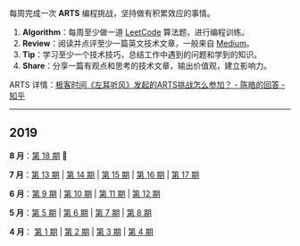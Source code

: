 每周完成一次 **ARTS** 编程挑战，坚持做有积累效应的事情。

1. **Algorithm**：每周至少做一道  [LeetCode](<https://leetcode-cn.com/>)  算法题，进行编程训练。
2. **Review**：阅读并点评至少一篇英文技术文章，一般来自 [Medium](<https://medium.com/>)。
3. **Tip**：学习至少一个技术技巧，总结工作中遇到的问题和学到的知识。
4. **Share**：分享一篇有观点和思考的技术文章，输出价值观，建立影响力。

ARTS 详情：[极客时间《左耳听风》发起的ARTS挑战怎么参加？ - 陈皓的回答 - 知乎](https://www.zhihu.com/question/301150832/answer/529809529)

------

## 2019

**8 月**：[第 18 期](docs/arts-18.md) :high_brightness:

**7 月**：[第 13 期](docs/arts-13.md) | [第 14 期](docs/arts-14.md) | [第 15 期](docs/arts-15.md) | [第 16 期](docs/arts-16.md) | [第 17 期](docs/arts-17.md)

**6 月**：[第 9 期](docs/arts-09.md) | [第 10 期](docs/arts-10.md) | [第 11 期](docs/arts-11.md) | [第 12 期](docs/arts-12.md)

**5 月**：[第 5 期](docs/arts-05.md) | [第 6 期](docs/arts-06.md) | [第 7 期](docs/arts-07.md) | [第 8 期](docs/arts-08.md)

**4 月**： [第 1 期](docs/arts-01.md) | [第 2 期](docs/arts-02.md) | [第 3 期](docs/arts-03.md) | [第 4 期](docs/arts-04.md)

